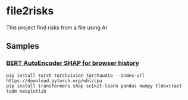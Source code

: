 # file2risks
This project find risks from a file using AI

## Samples

### [BERT AutoEncoder SHAP for browser history](./bert_ae_shap_browser_history.py)
```
pip install torch torchvision torchaudio --index-url https://download.pytorch.org/whl/cpu
pip install transformers shap scikit-learn pandas numpy tldextract tqdm matplotlib
```